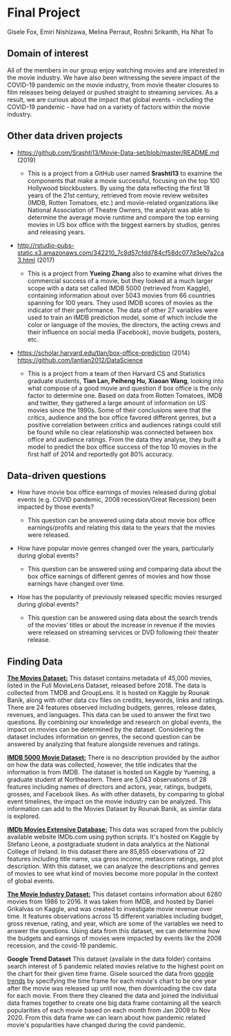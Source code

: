 # Final Project
Gisele Fox, Emiri Nishizawa, Melina Perraut, Roshni Srikanth, Ha Nhat To

## Domain of interest
All of the members in our group enjoy watching movies and are interested in the movie industry. We have also been witnessing the severe impact of the COVID-19 pandemic on the movie industry, from movie theater closures to film releases being delayed or pushed straight to streaming services. As a result, we are curious about the impact that global events - including the COVID-19 pandemic - have had on a variety of factors within the movie industry.

## Other data driven projects
- https://github.com/Srashti13/Movie-Data-set/blob/master/README.md (2019)

  - This is a project from a GitHub user named **Srashti13** to examine the components that make a movie successful, focusing on the top 100 Hollywood blockbusters. By using the data reflecting the first 18 years of the 21st century, retrieved from movie review websites (IMDB, Rotten Tomatoes, etc.) and movie-related organizations like National Association of Theatre Owners, the analyst was able to determine the average movie runtime and compare the top earning movies in US box office with the biggest earners by studios, genres and releasing years.

- http://rstudio-pubs-static.s3.amazonaws.com/342210_7c8d57cfdd784cf58dc077d3eb7a2ca3.html (2017)
  - This is a project from **Yueing Zhang** also to examine what drives the commercial success of a movie, but they looked at a much larger scope with a data set called IMDB 5000 (retrieved from Kaggle), containing information about over 5043 movies from 66 countries spanning for 100 years. They used IMDB scores of movies as the indicator of their performance. The data of other 27 variables were used to train an IMDB prediction model, some of which include the color or language of the movies, the directors, the acting crews and their influence on social media (Facebook), movie budgets, posters, etc.

- https://scholar.harvard.edu/tlan/box-office-prediction (2014)
https://github.com/lantian2012/DataScience
  - This is a project from a team of then Harvard CS and Statistics graduate students, **Tian Lan, Peiheng Hu, Xiaoan Wang**, looking into what compose of a good movie and question if box office is the only factor to determine one. Based on data from Rotten Tomatoes, IMDB and twitter, they gathered a large amount of information on US movies since the 1990s. Some of their conclusions were that the critics, audience and the box office favored different genres, but a positive correlation between critics and audiences ratings could still be found while no clear relationship was connected between box office and audience ratings. From the data they analyse, they built a model to predict the box office success of the top 10 movies in the first half of 2014 and reportedly got 80% accuracy.

## Data-driven questions
- How have movie box office earnings of movies released during global events (e.g. COVID pandemic, 2008 recession/Great Recession) been impacted by those events?
  - This question can be answered using data about movie box office earnings/profits and relating this data to the years that the movies were released.

- How have popular movie genres changed over the years, particularly during global events?
  - This question can be answered using and comparing data about the box office earnings of different genres of movies and how those earnings have changed over time.

- How has the popularity of previously released specific movies resurged during global events?
  - This question can be answered using data about the search trends of the movies’ titles or about the increase in revenue if the movies were released on streaming services or DVD following their theater release.


## Finding Data
**[The Movies Dataset:](https://www.kaggle.com/rounakbanik/the-movies-dataset?select=movies_metadata.csv)**
This dataset contains metadata of 45,000 movies, listed in the Full MovieLens Dataset, released before 2018. The data is collected from TMDB and GroupLens. It is hosted on Kaggle by Rounak Banik, along with other data csv files on credits, keywords, links and ratings. There are 24 features observed including budgets, genres, release dates, revenues, and languages. This data can be used to answer the first two questions. By combining our knowledge and research on global events, the impact on movies can be determined by the dataset. Considering the dataset includes information on genres, the second question can be answered by analyzing that feature alongside revenues and ratings.

**[IMDB 5000 Movie Dataset:](https://www.kaggle.com/carolzhangdc/imdb-5000-movie-dataset)**
There is no description provided by the author on how the data was collected, however, the title indicates that the information is from IMDB. The dataset is hosted on Kaggle by Yueming, a graduate student at Northeastern. There are 5,043 observations of 28 features including names of directors and actors, year, ratings, budgets, grosses, and Facebook likes. As with other datasets, by comparing to global event timelines, the impact on the movie industry can be analyzed. This information can add to the Movies Dataset by Rounak Banik, as similar data is explored.

**[IMDb Movies Extensive Database:](https://www.kaggle.com/stefanoleone992/imdb-extensive-dataset?select=IMDb+movies.csv)**
This data was scraped from the publicly available website IMDb.com using python scripts. It's hosted on Kaggle by Stefano Leone, a postgraduate student in data analytics at the National College of Ireland. In this dataset there are 85,855 observations of 22 features including title name, usa gross income, metascore ratings, and plot description. With this dataset, we can analyze the descriptions and genres of movies to see what kind of movies become more popular in the context of global events.

**[The Movie Industry Dataset:](https://www.kaggle.com/danielgrijalvas/movies)**
This dataset contains information about 6280 movies from 1986 to 2016. It was taken from IMDB, and hosted by Daniel Grikalvas on Kaggle, and was created to investigate movie revenue over time. It features observations across 15 different variables including budget, gross revenue, rating, and year, which are some of the variables we need to answer the questions. Using data from this dataset, we can determine how the budgets and earnings of movies were impacted by events like the 2008 recession, and the covid-19 pandemic.

**Google Trend Dataset**
This dataset (availale in the data folder) contains search interest of 5 pandemic related movies relative to the highest point on the chart for their given time frame. Gisele sourced the data from [google trends](https://trends.google.com/trends) by specifying the time frame for each movie's chart to be one year after the movie was released up until now, then downloading the csv data for each movie. From there they cleaned the data and joined the individual data frames together to create one big data frame containing all the search popularities of each movie based on each month from Jan 2009 to Nov 2020. From this data frame we can learn about how pandemic related movie's popularities have changed during the covid pandemic.
